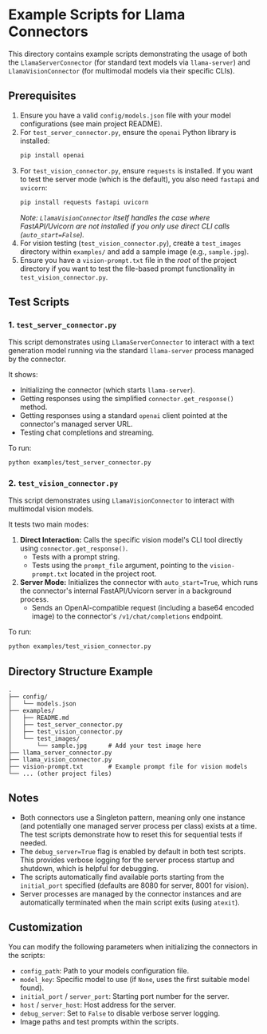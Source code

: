 # Example Scripts for Llama Connectors

This directory contains example scripts demonstrating the usage of both the `LlamaServerConnector` (for standard text models via `llama-server`) and `LlamaVisionConnector` (for multimodal models via their specific CLIs).

## Prerequisites

1.  Ensure you have a valid `config/models.json` file with your model configurations (see main project README).
2.  For `test_server_connector.py`, ensure the `openai` Python library is installed:
    ```bash
    pip install openai
    ```
3.  For `test_vision_connector.py`, ensure `requests` is installed. If you want to test the server mode (which is the default), you also need `fastapi` and `uvicorn`:
    ```bash
    pip install requests fastapi uvicorn
    ```
    *Note: `LlamaVisionConnector` itself handles the case where FastAPI/Uvicorn are not installed if you only use direct CLI calls (`auto_start=False`).*
4.  For vision testing (`test_vision_connector.py`), create a `test_images` directory within `examples/` and add a sample image (e.g., `sample.jpg`).
5.  Ensure you have a `vision-prompt.txt` file in the *root* of the project directory if you want to test the file-based prompt functionality in `test_vision_connector.py`.

## Test Scripts

### 1. `test_server_connector.py`

This script demonstrates using `LlamaServerConnector` to interact with a text generation model running via the standard `llama-server` process managed by the connector.

It shows:
*   Initializing the connector (which starts `llama-server`).
*   Getting responses using the simplified `connector.get_response()` method.
*   Getting responses using a standard `openai` client pointed at the connector's managed server URL.
*   Testing chat completions and streaming.

To run:
```bash
python examples/test_server_connector.py
```

### 2. `test_vision_connector.py`

This script demonstrates using `LlamaVisionConnector` to interact with multimodal vision models.

It tests two main modes:
1.  **Direct Interaction:** Calls the specific vision model's CLI tool directly using `connector.get_response()`.
    *   Tests with a prompt string.
    *   Tests using the `prompt_file` argument, pointing to the `vision-prompt.txt` located in the project root.
2.  **Server Mode:** Initializes the connector with `auto_start=True`, which runs the connector's internal FastAPI/Uvicorn server in a background process.
    *   Sends an OpenAI-compatible request (including a base64 encoded image) to the connector's `/v1/chat/completions` endpoint.

To run:
```bash
python examples/test_vision_connector.py
```

## Directory Structure Example

```
.
├── config/
│   └── models.json
├── examples/
│   ├── README.md
│   ├── test_server_connector.py
│   ├── test_vision_connector.py
│   └── test_images/
│       └── sample.jpg      # Add your test image here
├── llama_server_connector.py
├── llama_vision_connector.py
├── vision-prompt.txt       # Example prompt file for vision models
└── ... (other project files)
```

## Notes

*   Both connectors use a Singleton pattern, meaning only one instance (and potentially one managed server process per class) exists at a time.
The test scripts demonstrate how to reset this for sequential tests if needed.
*   The `debug_server=True` flag is enabled by default in both test scripts. This provides verbose logging for the server process startup and shutdown, which is helpful for debugging.
*   The scripts automatically find available ports starting from the `initial_port` specified (defaults are 8080 for server, 8001 for vision).
*   Server processes are managed by the connector instances and are automatically terminated when the main script exits (using `atexit`).

## Customization

You can modify the following parameters when initializing the connectors in the scripts:
*   `config_path`: Path to your models configuration file.
*   `model_key`: Specific model to use (if `None`, uses the first suitable model found).
*   `initial_port` / `server_port`: Starting port number for the server.
*   `host` / `server_host`: Host address for the server.
*   `debug_server`: Set to `False` to disable verbose server logging.
*   Image paths and test prompts within the scripts. 
